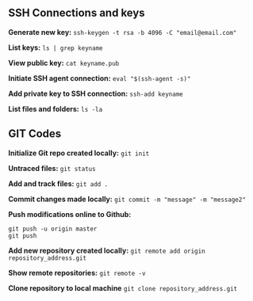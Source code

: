 ## SSH Connections and keys
**Generate new key:**
```ssh-keygen -t rsa -b 4096 -C "email@email.com" ```

**List keys:**
```ls | grep keyname```

**View public key:**
```cat keyname.pub```

**Initiate SSH agent connection:**
```eval "$(ssh-agent -s)"```

**Add private key to SSH connection:**
```ssh-add keyname```

**List files and folders:**
```ls -la```

## GIT Codes

**Initialize Git repo created locally:**
```git init```

**Untraced files:**
```git status```

**Add and track files:**
```git add .```

**Commit changes made locally:**
```git commit -m "message" -m "message2"```

**Push modifications online to Github:**
```
git push -u origin master
git push 
```

**Add new repository created locally:**
```git remote add origin repository_address.git```

**Show remote repositories:**
```git remote -v```

**Clone repository to local machine**
```git clone repository_address.git```


